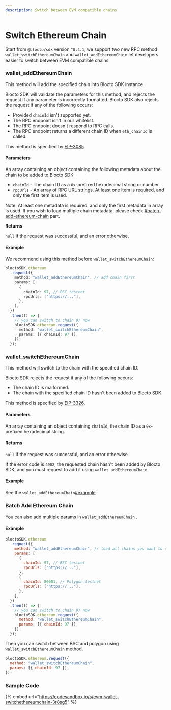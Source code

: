 ```yaml
---
description: Switch between EVM compatible chains
---
```


# Switch Ethereum Chain

Start from `@blocto/sdk` version `^0.4.1`, we support two new RPC method `wallet_switchEthereumChain` and `wallet_addEthereumChain` let developers easier to switch between EVM compatible chains​.&#x20;

### wallet\_addEthereumChain[​](https://docs.metamask.io/wallet/reference/rpc-api/#wallet\_addethereumchain) <a href="#wallet_addethereumchain" id="wallet_addethereumchain"></a>

This method will add the specified chain into Blocto SDK instance.&#x20;

Blocto SDK will validate the parameters for this method, and rejects the request if any parameter is incorrectly formatted. Blocto SDK also rejects the request if any of the following occurs:

* Provided `chainId` isn't supported yet.
* The RPC endpoint isn't in our whitelist.
* The RPC endpoint doesn't respond to RPC calls.
* The RPC endpoint returns a different chain ID when `eth_chainId` is called.

This method is specified by [EIP-3085](https://eips.ethereum.org/EIPS/eip-3085).

#### **Parameters**[**​**](https://docs.metamask.io/wallet/reference/rpc-api/#parameters-1)

An array containing an object containing the following metadata about the chain to be added to Blocto SDK:

* `chainId` - The chain ID as a `0x`-prefixed hexadecimal string or number.
* `rpcUrls` - An array of RPC URL strings. At least one item is required, and only the first item is used.

Note: At least one metadata is required, and only the first metadata in array is used. If you wish to load multiple chain metadata, please check [#batch-add-ethereum-chain](switch-ethereum-chain.md#batch-add-ethereum-chain "mention") part.

**Returns**[**​**](https://docs.metamask.io/wallet/reference/rpc-api/#returns-3)

`null` if the request was successful, and an error otherwise.

#### **Example**[**​**](https://docs.metamask.io/wallet/reference/rpc-api/#example-2)

We recommend using this method before `wallet_switchEthereumChain`:

```typescript
bloctoSDK.ethereum
  .request({
    method: "wallet_addEthereumChain", // add chain first
    params: [
      {
        chainId: 97, // BSC testnet
        rpcUrls: ["https://..."],
      },
    ],
  })
  .then(() => {
    // you can switch to chain 97 now
    bloctoSDK.ethereum.request({
      method: "wallet_switchEthereumChain",
      params: [{ chainId: 97 }],
    });
  });
```

### wallet\_switchEthereumChain[​](https://docs.metamask.io/wallet/reference/rpc-api/#wallet\_switchethereumchain) <a href="#wallet_switchethereumchain" id="wallet_switchethereumchain"></a>

This method will switch to the chain with the specified chain ID.

Blocto SDK rejects the request if any of the following occurs:

* The chain ID is malformed.
* The chain with the specified chain ID hasn't been added to Blocto SDK.

This method is specified by [EIP-3326](https://ethereum-magicians.org/t/eip-3326-wallet-switchethereumchain).

#### **Parameters**[**​**](https://docs.metamask.io/wallet/reference/rpc-api/#parameters-2)

An array containing an object containing `chainId`, the chain ID as a `0x`-prefixed hexadecimal string.

#### **Returns**[**​**](https://docs.metamask.io/wallet/reference/rpc-api/#returns-4)

`null` if the request was successful, and an error otherwise.

If the error code is `4902`, the requested chain hasn't been added by Blocto SDK, and you must request to add it using `wallet_addEthereumChain`.

#### **Example**[**​**](https://docs.metamask.io/wallet/reference/rpc-api/#example-3)

See the `wallet_addEthereumChain`[#example](switch-ethereum-chain.md#example "mention").

### Batch Add Ethereum Chain

You can also add multiple params in `wallet_addEthereumChain` .

#### Example

```javascript
bloctoSDK.ethereum
  .request({
    method: "wallet_addEthereumChain", // load all chains you want to switch
    params: [
      {
        chainId: 97, // BSC testnet
        rpcUrls: ["https://..."],
      },
      {
        chainId: 80001, // Polygon testnet
        rpcUrls: ["https://..."],
      },
    ],
  })
  .then(() => {
    // you can switch to chain 97 now
    bloctoSDK.ethereum.request({
      method: "wallet_switchEthereumChain",
      params: [{ chainId: 97 }],
    });
  });
```

Then you can switch between BSC and polygon using `wallet_switchEthereumChain` method.&#x20;

```javascript
bloctoSDK.ethereum.request({
  method: "wallet_switchEthereumChain",
  params: [{ chainId: 97 }],
});
```

### Sample Code

{% embed url="https://codesandbox.io/s/evm-wallet-switchethereumchain-3r8sg5" %}
